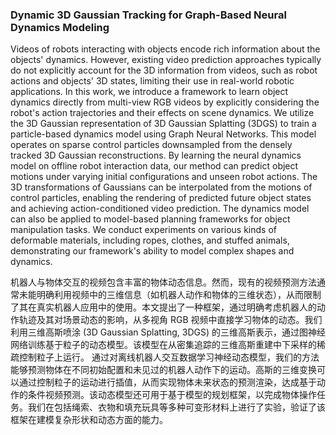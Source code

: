 ### Dynamic 3D Gaussian Tracking for Graph-Based Neural Dynamics Modeling

Videos of robots interacting with objects encode rich information about the objects' dynamics. However, existing video prediction approaches typically do not explicitly account for the 3D information from videos, such as robot actions and objects' 3D states, limiting their use in real-world robotic applications. In this work, we introduce a framework to learn object dynamics directly from multi-view RGB videos by explicitly considering the robot's action trajectories and their effects on scene dynamics. We utilize the 3D Gaussian representation of 3D Gaussian Splatting (3DGS) to train a particle-based dynamics model using Graph Neural Networks. This model operates on sparse control particles downsampled from the densely tracked 3D Gaussian reconstructions. By learning the neural dynamics model on offline robot interaction data, our method can predict object motions under varying initial configurations and unseen robot actions. The 3D transformations of Gaussians can be interpolated from the motions of control particles, enabling the rendering of predicted future object states and achieving action-conditioned video prediction. The dynamics model can also be applied to model-based planning frameworks for object manipulation tasks. We conduct experiments on various kinds of deformable materials, including ropes, clothes, and stuffed animals, demonstrating our framework's ability to model complex shapes and dynamics.

机器人与物体交互的视频包含丰富的物体动态信息。然而，现有的视频预测方法通常未能明确利用视频中的三维信息（如机器人动作和物体的三维状态），从而限制了其在真实机器人应用中的使用。本文提出了一种框架，通过明确考虑机器人的动作轨迹及其对场景动态的影响，从多视角 RGB 视频中直接学习物体的动态。我们利用三维高斯喷涂 (3D Gaussian Splatting, 3DGS) 的三维高斯表示，通过图神经网络训练基于粒子的动态模型。该模型在从密集追踪的三维高斯重建中下采样的稀疏控制粒子上运行。
通过对离线机器人交互数据学习神经动态模型，我们的方法能够预测物体在不同初始配置和未见过的机器人动作下的运动。高斯的三维变换可以通过控制粒子的运动进行插值，从而实现物体未来状态的预测渲染，达成基于动作的条件视频预测。该动态模型还可用于基于模型的规划框架，以完成物体操作任务。我们在包括绳索、衣物和填充玩具等多种可变形材料上进行了实验，验证了该框架在建模复杂形状和动态方面的能力。
